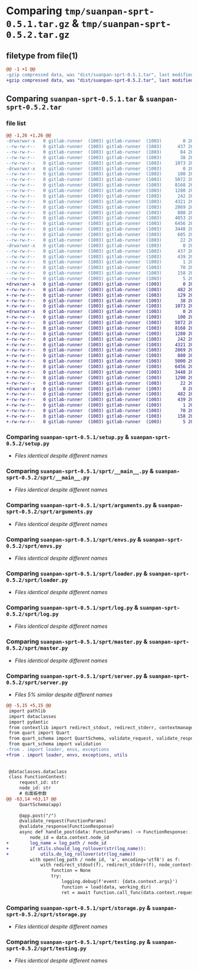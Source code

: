 # Comparing `tmp/suanpan-sprt-0.5.1.tar.gz` & `tmp/suanpan-sprt-0.5.2.tar.gz`

## filetype from file(1)

```diff
@@ -1 +1 @@
-gzip compressed data, was "dist/suanpan-sprt-0.5.1.tar", last modified: Tue May 23 01:43:36 2023, max compression
+gzip compressed data, was "dist/suanpan-sprt-0.5.2.tar", last modified: Fri Jun  2 08:38:15 2023, max compression
```

## Comparing `suanpan-sprt-0.5.1.tar` & `suanpan-sprt-0.5.2.tar`

### file list

```diff
@@ -1,26 +1,26 @@
-drwxrwxr-x   0 gitlab-runner  (1003) gitlab-runner  (1003)        0 2023-05-23 01:43:36.000000 suanpan-sprt-0.5.1/
--rw-rw-r--   0 gitlab-runner  (1003) gitlab-runner  (1003)      437 2023-05-23 01:43:36.000000 suanpan-sprt-0.5.1/PKG-INFO
--rw-rw-r--   0 gitlab-runner  (1003) gitlab-runner  (1003)       84 2023-03-13 09:36:01.000000 suanpan-sprt-0.5.1/README.md
--rw-rw-r--   0 gitlab-runner  (1003) gitlab-runner  (1003)       38 2023-05-23 01:43:36.000000 suanpan-sprt-0.5.1/setup.cfg
--rw-rw-r--   0 gitlab-runner  (1003) gitlab-runner  (1003)     1073 2023-05-23 01:43:36.000000 suanpan-sprt-0.5.1/setup.py
-drwxrwxr-x   0 gitlab-runner  (1003) gitlab-runner  (1003)        0 2023-05-23 01:43:36.000000 suanpan-sprt-0.5.1/sprt/
--rw-rw-r--   0 gitlab-runner  (1003) gitlab-runner  (1003)      100 2023-03-13 09:36:01.000000 suanpan-sprt-0.5.1/sprt/__init__.py
--rw-rw-r--   0 gitlab-runner  (1003) gitlab-runner  (1003)     5072 2023-05-23 01:43:36.000000 suanpan-sprt-0.5.1/sprt/__main__.py
--rw-rw-r--   0 gitlab-runner  (1003) gitlab-runner  (1003)     8168 2023-05-23 01:43:36.000000 suanpan-sprt-0.5.1/sprt/arguments.py
--rw-rw-r--   0 gitlab-runner  (1003) gitlab-runner  (1003)     1280 2023-04-04 09:18:04.000000 suanpan-sprt-0.5.1/sprt/envs.py
--rw-rw-r--   0 gitlab-runner  (1003) gitlab-runner  (1003)      242 2023-05-23 01:43:36.000000 suanpan-sprt-0.5.1/sprt/exceptions.py
--rw-rw-r--   0 gitlab-runner  (1003) gitlab-runner  (1003)     4321 2023-05-23 01:43:36.000000 suanpan-sprt-0.5.1/sprt/loader.py
--rw-rw-r--   0 gitlab-runner  (1003) gitlab-runner  (1003)     2069 2023-04-04 09:18:04.000000 suanpan-sprt-0.5.1/sprt/log.py
--rw-rw-r--   0 gitlab-runner  (1003) gitlab-runner  (1003)      880 2023-04-04 09:18:04.000000 suanpan-sprt-0.5.1/sprt/master.py
--rw-rw-r--   0 gitlab-runner  (1003) gitlab-runner  (1003)     4853 2023-05-23 01:43:36.000000 suanpan-sprt-0.5.1/sprt/server.py
--rw-rw-r--   0 gitlab-runner  (1003) gitlab-runner  (1003)     6456 2023-04-04 09:18:04.000000 suanpan-sprt-0.5.1/sprt/storage.py
--rw-rw-r--   0 gitlab-runner  (1003) gitlab-runner  (1003)     3448 2023-04-04 09:18:04.000000 suanpan-sprt-0.5.1/sprt/testing.py
--rw-rw-r--   0 gitlab-runner  (1003) gitlab-runner  (1003)      605 2023-04-04 09:18:04.000000 suanpan-sprt-0.5.1/sprt/utils.py
--rw-rw-r--   0 gitlab-runner  (1003) gitlab-runner  (1003)       22 2023-05-23 01:43:36.000000 suanpan-sprt-0.5.1/sprt/version.py
-drwxrwxr-x   0 gitlab-runner  (1003) gitlab-runner  (1003)        0 2023-05-23 01:43:36.000000 suanpan-sprt-0.5.1/suanpan_sprt.egg-info/
--rw-rw-r--   0 gitlab-runner  (1003) gitlab-runner  (1003)      437 2023-05-23 01:43:36.000000 suanpan-sprt-0.5.1/suanpan_sprt.egg-info/PKG-INFO
--rw-rw-r--   0 gitlab-runner  (1003) gitlab-runner  (1003)      439 2023-05-23 01:43:36.000000 suanpan-sprt-0.5.1/suanpan_sprt.egg-info/SOURCES.txt
--rw-rw-r--   0 gitlab-runner  (1003) gitlab-runner  (1003)        1 2023-05-23 01:43:36.000000 suanpan-sprt-0.5.1/suanpan_sprt.egg-info/dependency_links.txt
--rw-rw-r--   0 gitlab-runner  (1003) gitlab-runner  (1003)       70 2023-05-23 01:43:36.000000 suanpan-sprt-0.5.1/suanpan_sprt.egg-info/entry_points.txt
--rw-rw-r--   0 gitlab-runner  (1003) gitlab-runner  (1003)      158 2023-05-23 01:43:36.000000 suanpan-sprt-0.5.1/suanpan_sprt.egg-info/requires.txt
--rw-rw-r--   0 gitlab-runner  (1003) gitlab-runner  (1003)        5 2023-05-23 01:43:36.000000 suanpan-sprt-0.5.1/suanpan_sprt.egg-info/top_level.txt
+drwxrwxr-x   0 gitlab-runner  (1003) gitlab-runner  (1003)        0 2023-06-02 08:38:15.000000 suanpan-sprt-0.5.2/
+-rw-rw-r--   0 gitlab-runner  (1003) gitlab-runner  (1003)      482 2023-06-02 08:38:15.000000 suanpan-sprt-0.5.2/PKG-INFO
+-rw-rw-r--   0 gitlab-runner  (1003) gitlab-runner  (1003)      129 2023-06-02 08:38:14.000000 suanpan-sprt-0.5.2/README.md
+-rw-rw-r--   0 gitlab-runner  (1003) gitlab-runner  (1003)       38 2023-06-02 08:38:15.000000 suanpan-sprt-0.5.2/setup.cfg
+-rw-rw-r--   0 gitlab-runner  (1003) gitlab-runner  (1003)     1073 2023-05-23 01:43:36.000000 suanpan-sprt-0.5.2/setup.py
+drwxrwxr-x   0 gitlab-runner  (1003) gitlab-runner  (1003)        0 2023-06-02 08:38:15.000000 suanpan-sprt-0.5.2/sprt/
+-rw-rw-r--   0 gitlab-runner  (1003) gitlab-runner  (1003)      100 2023-03-13 09:36:01.000000 suanpan-sprt-0.5.2/sprt/__init__.py
+-rw-rw-r--   0 gitlab-runner  (1003) gitlab-runner  (1003)     5072 2023-05-23 01:43:36.000000 suanpan-sprt-0.5.2/sprt/__main__.py
+-rw-rw-r--   0 gitlab-runner  (1003) gitlab-runner  (1003)     8168 2023-05-23 01:43:36.000000 suanpan-sprt-0.5.2/sprt/arguments.py
+-rw-rw-r--   0 gitlab-runner  (1003) gitlab-runner  (1003)     1280 2023-04-04 09:18:04.000000 suanpan-sprt-0.5.2/sprt/envs.py
+-rw-rw-r--   0 gitlab-runner  (1003) gitlab-runner  (1003)      242 2023-05-23 01:43:36.000000 suanpan-sprt-0.5.2/sprt/exceptions.py
+-rw-rw-r--   0 gitlab-runner  (1003) gitlab-runner  (1003)     4321 2023-05-23 01:43:36.000000 suanpan-sprt-0.5.2/sprt/loader.py
+-rw-rw-r--   0 gitlab-runner  (1003) gitlab-runner  (1003)     2069 2023-04-04 09:18:04.000000 suanpan-sprt-0.5.2/sprt/log.py
+-rw-rw-r--   0 gitlab-runner  (1003) gitlab-runner  (1003)      880 2023-04-04 09:18:04.000000 suanpan-sprt-0.5.2/sprt/master.py
+-rw-rw-r--   0 gitlab-runner  (1003) gitlab-runner  (1003)     5000 2023-06-02 08:38:14.000000 suanpan-sprt-0.5.2/sprt/server.py
+-rw-rw-r--   0 gitlab-runner  (1003) gitlab-runner  (1003)     6456 2023-04-04 09:18:04.000000 suanpan-sprt-0.5.2/sprt/storage.py
+-rw-rw-r--   0 gitlab-runner  (1003) gitlab-runner  (1003)     3448 2023-04-04 09:18:04.000000 suanpan-sprt-0.5.2/sprt/testing.py
+-rw-rw-r--   0 gitlab-runner  (1003) gitlab-runner  (1003)     1290 2023-06-02 08:38:14.000000 suanpan-sprt-0.5.2/sprt/utils.py
+-rw-rw-r--   0 gitlab-runner  (1003) gitlab-runner  (1003)       22 2023-06-02 08:38:14.000000 suanpan-sprt-0.5.2/sprt/version.py
+drwxrwxr-x   0 gitlab-runner  (1003) gitlab-runner  (1003)        0 2023-06-02 08:38:15.000000 suanpan-sprt-0.5.2/suanpan_sprt.egg-info/
+-rw-rw-r--   0 gitlab-runner  (1003) gitlab-runner  (1003)      482 2023-06-02 08:38:15.000000 suanpan-sprt-0.5.2/suanpan_sprt.egg-info/PKG-INFO
+-rw-rw-r--   0 gitlab-runner  (1003) gitlab-runner  (1003)      439 2023-06-02 08:38:15.000000 suanpan-sprt-0.5.2/suanpan_sprt.egg-info/SOURCES.txt
+-rw-rw-r--   0 gitlab-runner  (1003) gitlab-runner  (1003)        1 2023-06-02 08:38:15.000000 suanpan-sprt-0.5.2/suanpan_sprt.egg-info/dependency_links.txt
+-rw-rw-r--   0 gitlab-runner  (1003) gitlab-runner  (1003)       70 2023-06-02 08:38:15.000000 suanpan-sprt-0.5.2/suanpan_sprt.egg-info/entry_points.txt
+-rw-rw-r--   0 gitlab-runner  (1003) gitlab-runner  (1003)      158 2023-06-02 08:38:15.000000 suanpan-sprt-0.5.2/suanpan_sprt.egg-info/requires.txt
+-rw-rw-r--   0 gitlab-runner  (1003) gitlab-runner  (1003)        5 2023-06-02 08:38:15.000000 suanpan-sprt-0.5.2/suanpan_sprt.egg-info/top_level.txt
```

### Comparing `suanpan-sprt-0.5.1/setup.py` & `suanpan-sprt-0.5.2/setup.py`

 * *Files identical despite different names*

### Comparing `suanpan-sprt-0.5.1/sprt/__main__.py` & `suanpan-sprt-0.5.2/sprt/__main__.py`

 * *Files identical despite different names*

### Comparing `suanpan-sprt-0.5.1/sprt/arguments.py` & `suanpan-sprt-0.5.2/sprt/arguments.py`

 * *Files identical despite different names*

### Comparing `suanpan-sprt-0.5.1/sprt/envs.py` & `suanpan-sprt-0.5.2/sprt/envs.py`

 * *Files identical despite different names*

### Comparing `suanpan-sprt-0.5.1/sprt/loader.py` & `suanpan-sprt-0.5.2/sprt/loader.py`

 * *Files identical despite different names*

### Comparing `suanpan-sprt-0.5.1/sprt/log.py` & `suanpan-sprt-0.5.2/sprt/log.py`

 * *Files identical despite different names*

### Comparing `suanpan-sprt-0.5.1/sprt/master.py` & `suanpan-sprt-0.5.2/sprt/master.py`

 * *Files identical despite different names*

### Comparing `suanpan-sprt-0.5.1/sprt/server.py` & `suanpan-sprt-0.5.2/sprt/server.py`

 * *Files 5% similar despite different names*

```diff
@@ -5,15 +5,15 @@
 import pathlib
 import dataclasses
 import pydantic
 from contextlib import redirect_stdout, redirect_stderr, contextmanager
 from quart import Quart
 from quart_schema import QuartSchema, validate_request, validate_response, RequestSchemaValidationError
 from quart_schema import validation
-from . import loader, envs, exceptions
+from . import loader, envs, exceptions, utils
 
 
 @dataclasses.dataclass
 class FunctionContext:
     request_id: str
     node_id: str
     # 右面板参数
@@ -63,14 +63,17 @@
     QuartSchema(app)
 
     @app.post("/")
     @validate_request(FunctionParams)
     @validate_response(FunctionResponse)
     async def handle_post(data: FunctionParams) -> FunctionResponse:
         node_id = data.context.node_id
+        log_name = log_path / node_id
+        if utils.should_log_rollover(str(log_name)):
+            utils.do_log_rollover(str(log_name))
         with open(log_path / node_id, 'a', encoding='utf8') as f:
             with redirect_stdout(f), redirect_stderr(f), node_context(node_id):
                 function = None
                 try:
                     logging.debug(f'event: {data.context.args}')
                     function = load(data, working_dir)
                     ret = await function.call_func(data.context.request_id, data.context.args, data.context.params)
```

### Comparing `suanpan-sprt-0.5.1/sprt/storage.py` & `suanpan-sprt-0.5.2/sprt/storage.py`

 * *Files identical despite different names*

### Comparing `suanpan-sprt-0.5.1/sprt/testing.py` & `suanpan-sprt-0.5.2/sprt/testing.py`

 * *Files identical despite different names*

